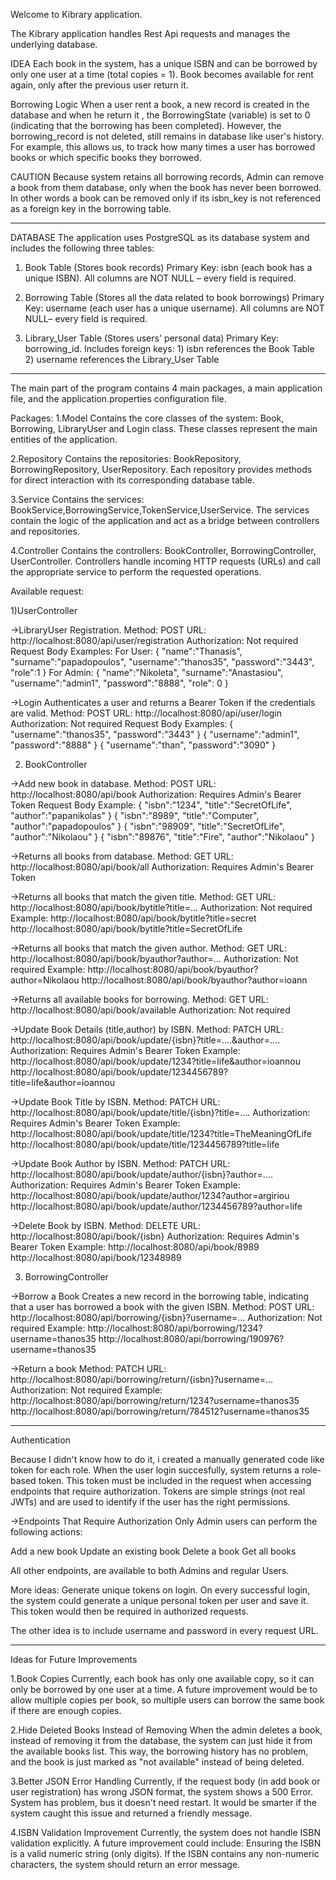 
 Welcome to Kibrary application.

 The Kibrary application handles Rest Api requests and manages the underlying database.

 IDEA 
 Each book in the system, has a unique ISBN and can be borrowed by only one user at a time (total copies = 1).
 Book becomes available for rent again, only after the previous user return it.

 Borrowing Logic
 When a user rent a book, a new record is created in the database and when he return it , the BorrowingState (variable)
 is set to 0 (indicating that the borrowing has been completed).
 However, the borrowing_record is not deleted, still remains in database like user's history. For example,
 this allows us, to track how many times a user has borrowed books or which specific books they borrowed.

 CAUTION
 Because system retains all borrowing records, Admin can remove a book from them database, only when
 the book has never been borrowed. In other words a book can be removed only if its isbn_key is not referenced as
 a foreign key in the borrowing table.

_________________________

 DATABASE
 The application uses PostgreSQL as its database system and includes the following three tables:

1. Book Table (Stores book records)
   Primary Key: isbn (each book has a unique ISBN).
   All columns are NOT NULL – every field is required.

2. Borrowing Table (Stores all the data related to book borrowings)
   Primary Key: username (each user has a unique username).
   All columns are NOT NULL– every field is required.

3. Library_User Table (Stores users' personal data)
   Primary Key: borrowing_id.
   Includes foreign keys: 1) isbn references the Book Table 2) username  references the Library_User Table

-------------------------

 The main part of the program contains 4 main packages, a main application file,
 and the application.properties configuration file.

 Packages:
 1.Model
  Contains the core classes of the system: Book, Borrowing, LibraryUser and Login class.
  These classes represent the main entities of the application.

2.Repository
  Contains the repositories: BookRepository, BorrowingRepository, UserRepository.
  Each repository provides methods for direct interaction with its corresponding database table.

3.Service
  Contains the services: BookService,BorrowingService,TokenService,UserService.
  The services contain the logic of the application and act as a bridge between controllers and repositories.

4.Controller
  Contains the controllers: BookController, BorrowingController, UserController.
  Controllers handle incoming HTTP requests (URLs) and call the appropriate service to perform the requested operations.

 Available request:

 1)UserController

->LibraryUser Registration.
  Method: POST
  URL: http://localhost:8080/api/user/registration
  Authorization: Not required
  Request Body Examples:
  For User:
  {
    "name":"Thanasis",
    "surname":"papadopoulos",
    "username":"thanos35",
    "password":"3443",
    "role":1
  }
  For Admin:
  {
    "name":"Nikoleta",
    "surname":"Anastasiou",
    "username":"admin1",
    "password":"8888",
    "role": 0
  }

->Login
  Authenticates a user and returns a Bearer Token if the credentials are valid.
  Method: POST
  URL: http://localhost:8080/api/user/login
  Authorization: Not required 
  Request Body Examples:
  {
    "username":"thanos35",
    "password":"3443"
  }
  {
    "username":"admin1",
    "password":"8888"
  }
  {
    "username":"than",
    "password":"3090"
 }



 2) BookController

->Add new book in database.
 Method: POST
 URL: http://localhost:8080/api/book
 Authorization: Requires Admin's Bearer Token
 Request Body Example:
 {
   "isbn":"1234",
   "title":"SecretOfLife",
   "author":"papanikolas"
 }
 {
   "isbn":"8989",
   "title":"Computer",
   "author":"papadopoulos"
 }
 {
   "isbn":"98909",
   "title":"SecretOfLife", 
   "author":"Nikolaou"
 }
 {
   "isbn":"89876",
   "title":"Fire",
   "author":"Nikolaou"
 }

->Returns all books from database.
  Method: GET
  URL: http://localhost:8080/api/book/all
  Authorization: Requires Admin's Bearer Token

->Returns all books that match the given title.
  Method: GET
  URL: http://localhost:8080/api/book/bytitle?title=...
  Authorization: Not required
  Example: http://localhost:8080/api/book/bytitle?title=secret
           http://localhost:8080/api/book/bytitle?title=SecretOfLife

->Returns all books that match the given author.
  Method: GET
  URL: http://localhost:8080/api/book/byauthor?author=...
  Authorization: Not required
  Example: http://localhost:8080/api/book/byauthor?author=Nikolaou
           http://localhost:8080/api/book/byauthor?author=ioann

->Returns all available books for borrowing.
  Method: GET
  URL: http://localhost:8080/api/book/available
  Authorization: Not required

->Update Book Details (title,author) by ISBN.
 Method: PATCH
 URL: http://localhost:8080/api/book/update/{isbn}?title=....&author=....
 Authorization: Requires Admin's Bearer Token
 Example: http://localhost:8080/api/book/update/1234?title=life&author=ioannou
          http://localhost:8080/api/book/update/1234456789?title=life&author=ioannou

->Update Book Title by ISBN.
  Method: PATCH
  URL: http://localhost:8080/api/book/update/title/{isbn}?title=....
  Authorization: Requires Admin's Bearer Token
  Example: http://localhost:8080/api/book/update/title/1234?title=TheMeaningOfLife
           http://localhost:8080/api/book/update/title/1234456789?title=life

->Update Book Author by ISBN.
  Method: PATCH
  URL: http://localhost:8080/api/book/update/author/{isbn}?author=....
  Authorization: Requires Admin's Bearer Token
  Example: http://localhost:8080/api/book/update/author/1234?author=argiriou
           http://localhost:8080/api/book/update/author/1234456789?author=life

->Delete Book by ISBN.
  Method: DELETE
  URL: http://localhost:8080/api/book/{isbn}
  Authorization: Requires Admin's Bearer Token
  Example: http://localhost:8080/api/book/8989
           http://localhost:8080/api/book/12348989


 3) BorrowingController

->Borrow a Book
  Creates a new record in the borrowing table, indicating that a user has borrowed a book with the given ISBN.
  Method: POST
  URL: http://localhost:8080/api/borrowing/{isbn}?username=...
  Authorization: Not required
  Example: http://localhost:8080/api/borrowing/1234?username=thanos35
           http://localhost:8080/api/borrowing/190976?username=thanos35

->Return a book
  Method: PATCH
  URL: http://localhost:8080/api/borrowing/return/{isbn}?username=...
  Authorization: Not required
  Example: http://localhost:8080/api/borrowing/return/1234?username=thanos35
           http://localhost:8080/api/borrowing/return/784512?username=thanos35

------------------------- 

Authentication

Because I didn't know how to do it, i created a manually generated code like token for each role.
When the user login succesfully, system returns a role-based token.
This token must be included in the request when accessing endpoints that require authorization.
Tokens are simple strings (not real JWTs) and are used to identify if the user has the right permissions.

->Endpoints That Require Authorization
  Only Admin users can perform the following actions:

  Add a new book
  Update an existing book
  Delete a book
  Get all books

 All other endpoints, are available to both Admins and regular Users.

  More ideas:
  Generate unique tokens on login.
  On every successful login, the system could generate a unique personal token per user and save it.
  This token would then be required in authorized requests.

  The other idea is to include username and password in every request URL.

-----------------------

 Ideas for Future Improvements

 1.Book Copies
 Currently, each book has only one available copy, so it can only be borrowed by one user at a time.
 A future improvement would be to allow multiple copies per book, so multiple users can borrow the same book
 if there are enough copies.

 2.Hide Deleted Books Instead of Removing
 When the admin deletes a book, instead of removing it from the database, the system can just hide it
 from the available books list.
 This way, the borrowing history has no problem, and the book is just marked as "not available" instead of being deleted.

 3.Better JSON Error Handling
 Currently, if the request body (in add book or user registration) has wrong JSON format, the system shows a 500 Error.
 System has problem, bus it doesn't need restart.
 It would be smarter if the system caught this issue and returned a friendly message.

 4.ISBN Validation Improvement
 Currently, the system does not handle ISBN validation explicitly. 
 A future improvement could include:
 Ensuring the ISBN is a valid numeric string (only digits).
 If the ISBN contains any non-numeric characters, the system should return an error message.
 
